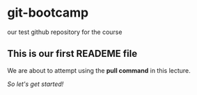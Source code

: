 # git-bootcamp
our test github repository for the course
## This is our first READEME file
We are about to attempt using the **pull command** in this lecture.

*So let's get started!*
